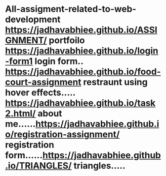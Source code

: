 # All-assigment-related-to-web-development  https://jadhavabhiee.github.io/ASSIGNMENT/ portfoilo https://jadhavabhiee.github.io/login-form1 login form.. https://jadhavabhiee.github.io/food-court-assignment restraunt using hover effects..... https://jadhavabhiee.github.io/task2.html/ about me......https://jadhavabhiee.github.io/registration-assignment/ registration form......https://jadhavabhiee.github.io/TRIANGLES/  triangles.....
